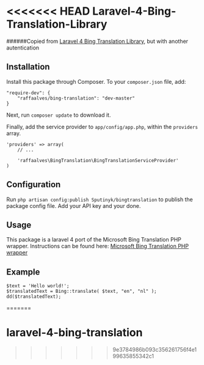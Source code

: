 <<<<<<< HEAD
Laravel-4-Bing-Translation-Library
==================================

######Copied from [Laravel 4 Bing Translation Library](https://github.com/sputinyk/laravel-4-bing-translation), but with another autentication

## Installation

Install this package through Composer. To your `composer.json` file, add:

```
"require-dev": {
    "raffaalves/bing-translation": "dev-master"
}
```

Next, run `composer update` to download it.

Finally, add the service provider to `app/config/app.php`, within the `providers` array.

```
'providers' => array(
    // ...

    'raffaalves\BingTranslation\BingTranslationServiceProvider'
)
```

## Configuration

Run `php artisan config:publish Sputinyk/bingtranslation` to publish the package config file. Add your API key and your done.

## Usage

This package is a laravel 4 port of the Microsoft Bing Translation PHP wrapper. Instructions can be found here: [Microsoft Bing Translation PHP wrapper](http://www.codediesel.com/php/microsoft-bing-translate-php-wrapper/)

## Example
```
$text = 'Hello world!';
$translatedText = Bing::translate( $text, "en", "nl" );
dd($translatedText);
```
=======
# laravel-4-bing-translation
>>>>>>> 9e3784986b093c356261756f4e199635855342c1
